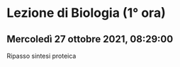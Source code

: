 #  Lezione di Biologia (1° ora)
## Mercoledì 27 ottobre 2021, 08:29:00


Ripasso sintesi proteica




<!--stackedit_data:
eyJoaXN0b3J5IjpbMTYxOTkyODYwNF19
-->